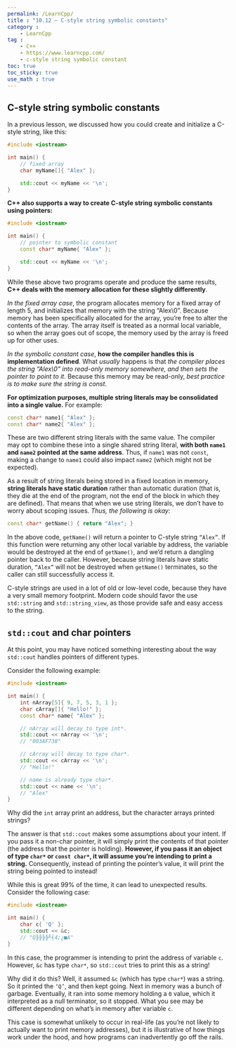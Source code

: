 ```yaml
---
permalink: /LearnCpp/
title : "10.12 — C-style string symbolic constants"
category :
    - LearnCpp
tag : 
    - C++
    - https://www.learncpp.com/
    - c-style string symbolic constant
toc: true  
toc_sticky: true 
use_math : true
---
```



## C-style string symbolic constants

In a previous lesson, we discussed how you could create and initialize a C-style string, like this:

```c++
#include <iostream>

int main() {
    // fixed array
    char myName[]{ "Alex" };

    std::cout << myName << '\n';
}
```

**C++ also supports a way to create C-style string symbolic constants using pointers:**

```c++
#include <iostream>

int main() {
    // pointer to symbolic constant
    const char* myName{ "Alex" };

    std::cout << myName << '\n';
}
```

While these above two programs operate and produce the same results, **C++ deals with the memory allocation for these slightly differently**.

*In the fixed array case*, the program allocates memory for a fixed array of length 5, and initializes that memory with the string “Alex\0”. Because memory has been specifically allocated for the array, you’re free to alter the contents of the array. The array itself is treated as a normal local variable, so when the array goes out of scope, the memory used by the array is freed up for other uses.

*In the symbolic constant case*, **how the compiler handles this is implementation defined**. What *usually* happens is that *the compiler places the string “Alex\0” into read-only memory somewhere, and then sets the pointer to point to it*. Because this memory may be read-only, *best practice is to make sure the string is const*.

**For optimization purposes, multiple string literals may be consolidated into a single value.** For example:

```c++
const char* name1{ "Alex" };
const char* name2{ "Alex" };
```

These are two different string literals with the same value. The compiler may opt to combine these into a single shared string literal, **with both `name1` and `name2` pointed at the same address**. Thus, if `name1` was not `const`, making a change to `name1` could also impact `name2` (which might not be expected).

As a result of string literals being stored in a fixed location in memory, **string literals have static duration** rather than automatic duration (that is, they die at the end of the program, not the end of the block in which they are defined). That means that when we use string literals, we don’t have to worry about scoping issues. *Thus, the following is okay:*

```c++
const char* getName() { return "Alex"; }
```

In the above code, `getName()` will return a pointer to C-style string `“Alex”`. If this function were returning any other local variable by address, the variable would be destroyed at the end of `getName()`, and we’d return a dangling pointer back to the caller. However, because string literals have static duration, `“Alex”` will not be destroyed when `getName()` terminates, so the caller can still successfully access it.

C-style strings are used in a lot of old or low-level code, because they have a very small memory footprint. Modern code should favor the use `std::string` and `std::string_view`, as those provide safe and easy access to the string.


## `std::cout` and char pointers

At this point, you may have noticed something interesting about the way `std::cout` handles pointers of different types.

Consider the following example:

```c++
#include <iostream>

int main() {
    int nArray[5]{ 9, 7, 5, 3, 1 };
    char cArray[]{ "Hello!" };
    const char* name{ "Alex" };

    // nArray will decay to type int*.
    std::cout << nArray << '\n';
    // "003AF738"

    // cArray will decay to type char*.
    std::cout << cArray << '\n';
    // "Hello!"

    // name is already type char*.
    std::cout << name << '\n';
    // "Alex"
}
```

Why did the `int` array print an address, but the character arrays printed strings?

The answer is that `std::cout` makes some assumptions about your intent. If you pass it a non-char pointer, it will simply print the contents of that pointer (the address that the pointer is holding). **However, if you pass it an object of type `char*` or `const char*`, it will assume you’re intending to print a string.** Consequently, instead of printing the pointer’s value, it will print the string being pointed to instead!

While this is great 99% of the time, it can lead to unexpected results. Consider the following case:

```c++
#include <iostream>

int main() {
    char c{ 'Q' };
    std::cout << &c;
    // "Q╠╠╠╠╜╡4;¿■A"
}
```

In this case, the programmer is intending to print the address of variable `c`. However, `&c` has type `char*`, so `std::cout` tries to print this as a string!

Why did it do this? Well, it assumed `&c` (which has type `char*`) was a string. So it printed the `‘Q’`, and then kept going. Next in memory was a bunch of garbage. Eventually, it ran into some memory holding a `0` value, which it interpreted as a null terminator, so it stopped. What you see may be different depending on what’s in memory after variable `c`.

This case is somewhat unlikely to occur in real-life (as you’re not likely to actually want to print memory addresses), but it is illustrative of how things work under the hood, and how programs can inadvertently go off the rails.
